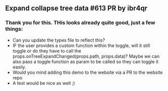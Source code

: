 

## Expand collapse tree data #613 PR by ibr4qr

### Thank you for this. THis looks already quite good, just a few things:

* Can you update the types file to reflect this?
* IF the user provides a custom function within the toggle, will it still toggle or do they have to call the props.onTreeExpandChanged(props.path, props.data)? Maybe we can also pass a toggle function as param to be called so they can toggle it easily.
* Would you mind adding this demo to the website via a PR to the website repo
* A test would be nice as well ;)
